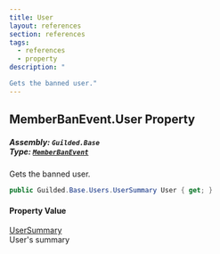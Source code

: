 ```yaml
---
title: User
layout: references
section: references
tags:
  - references
  - property
description: "

Gets the banned user."
---
```


## MemberBanEvent.User Property
##### **Assembly:** `Guilded.Base`<br/>**Type:** [`MemberBanEvent`](MemberBanEvent 'Guilded.Base.Events.MemberBanEvent')

Gets the banned user.

```csharp
public Guilded.Base.Users.UserSummary User { get; }
```

#### Property Value
[UserSummary](UserSummary 'Guilded.Base.Users.UserSummary')  
User's summary
